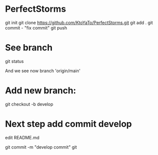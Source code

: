 # PerfectStorms

git init
git clone https://github.com/KtoYaTo/PerfectStorms.git
git add .
git commit - "fix commit"
git push

# See branch
git status 

And we see now branch 'origin/main'

# Add new branch:
git checkout -b develop

# Next step add commit develop
edit README.md 

git commit -m "develop commit"
git 